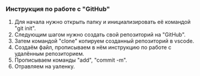 ### Инструкция по работе с "GitHub"
1. Для начала нужно открыть папку и инициализировать её командой "git init".
2. Следующим шагом нужно создать свой репозиторий на "GitHub".
3. Затем командой "clone" копируем созданный репозиторий в vscode.
4. Создаём файл, прописываем в нём инструкцию по работе с удалённым репозиторием.
5. Прописываем команды "add", "commit -m". 
6. Отравляем на уаленку.
